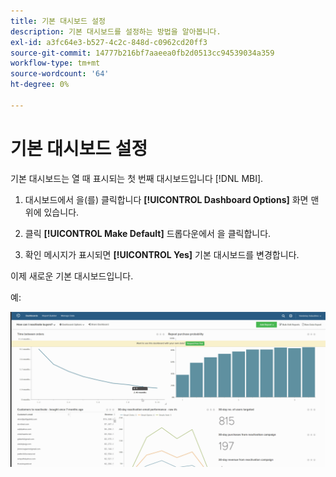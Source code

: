 ```yaml
---
title: 기본 대시보드 설정
description: 기본 대시보드를 설정하는 방법을 알아봅니다.
exl-id: a3fc64e3-b527-4c2c-848d-c0962cd20ff3
source-git-commit: 14777b216bf7aaeea0fb2d0513cc94539034a359
workflow-type: tm+mt
source-wordcount: '64'
ht-degree: 0%

---
```


# 기본 대시보드 설정

기본 대시보드는 열 때 표시되는 첫 번째 대시보드입니다 [!DNL MBI].

1. 대시보드에서 을(를) 클릭합니다 **[!UICONTROL Dashboard Options]** 화면 맨 위에 있습니다.

1. 클릭 **[!UICONTROL Make Default]** 드롭다운에서 을 클릭합니다.

1. 확인 메시지가 표시되면 **[!UICONTROL Yes]** 기본 대시보드를 변경합니다.

이제 새로운 기본 대시보드입니다.

예:

![기본 대시보드](../../assets/default_dashboard.gif)
